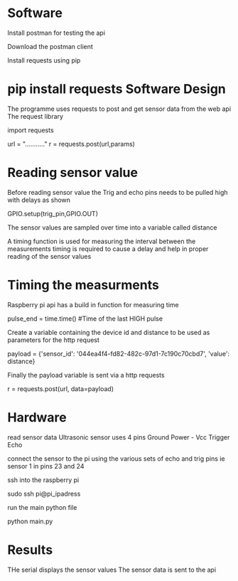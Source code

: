 Software
========
Install postman for testing the api

Download the postman client

Install requests using pip

pip install requests 
Software Design
==============
The programme uses requests to post and get sensor data from the web api
The request library 

import requests

url = "..........."
r = requests.post(url,params)


Reading sensor value 
===================
Before reading sensor value the Trig and echo pins needs to be pulled high with delays as shown 

GPIO.setup(trig_pin,GPIO.OUT)

The sensor values are sampled over time into a variable called distance

A timing function is used for measuring the interval between the measurements
timing is required to cause a delay and help in proper reading of the sensor values

Timing the measurments
=======================
Raspberry pi api has a build in function for measuring time 

pulse_end = time.time()                 #Time of the last HIGH pulse 


Create a variable containing the device id and distance to be used as parameters for the http request

payload = {'sensor_id': '044ea4f4-fd82-482c-97d1-7c190c70cbd7', 'value': distance}

Finally  the payload variable is sent via a http requests

r = requests.post(url, data=payload)




Hardware
========
read sensor data 
Ultrasonic sensor uses 4 pins
Ground 
Power - Vcc
Trigger 
Echo

connect the sensor to the pi using the various sets of echo and trig pins
ie sensor 1 in pins 23 and 24

ssh into the raspberry pi 

sudo ssh pi@pi_ipadress

run the main python file

python main.py

Results 
=======
THe serial displays the sensor values
The sensor data is sent to the api 